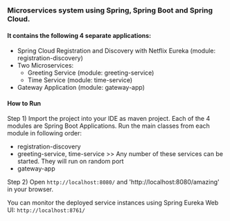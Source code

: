 ### Microservices system using Spring, Spring Boot and Spring Cloud.


#### It contains the following 4 separate applications:

- Spring Cloud Registration and Discovery with Netflix Eureka (module: registration-discovery)
- Two Microservices:
    - Greeting Service (module: greeting-service)
    - Time Service (module: time-service)
- Gateway Application (module: gateway-app)


#### How to Run

Step 1) Import the project into your IDE as maven project. Each of the 4 modules are Spring Boot Applications. Run the main classes from each module in following order:

- registration-discovery
- greeting-service,   time-service  >> Any number of these services can be started. They will run on random port
- gateway-app

Step 2) Open `http://localhost:8080/` and 'http://localhost:8080/amazing' in your browser. 

You can monitor the deployed service instances using Spring Eureka Web UI: `http://localhost:8761/`